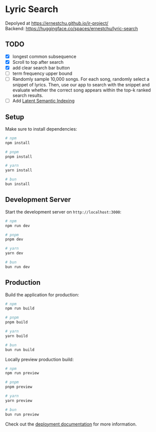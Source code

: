 # Lyric Search

Depolyed at https://ernestchu.github.io/ir-project/  
Backend: https://huggingface.co/spaces/ernestchu/lyric-search

## TODO
- [x] longest common subsequence
- [x] Scroll to top after search
- [x] add clear search bar button
- [ ] term frequency upper bound
- [ ] Randomly sample 10,000 songs. For each song, randomly select a snippet of lyrics. Then, use our app to search with the snippet and evaluate whether the correct song appears within the top-k ranked search results.
- [ ] Add [Latent Semantic Indexing](https://radimrehurek.com/gensim/auto_examples/core/run_topics_and_transformations.html)

## Setup

Make sure to install dependencies:

```bash
# npm
npm install

# pnpm
pnpm install

# yarn
yarn install

# bun
bun install
```

## Development Server

Start the development server on `http://localhost:3000`:

```bash
# npm
npm run dev

# pnpm
pnpm dev

# yarn
yarn dev

# bun
bun run dev
```

## Production

Build the application for production:

```bash
# npm
npm run build

# pnpm
pnpm build

# yarn
yarn build

# bun
bun run build
```

Locally preview production build:

```bash
# npm
npm run preview

# pnpm
pnpm preview

# yarn
yarn preview

# bun
bun run preview
```

Check out the [deployment documentation](https://nuxt.com/docs/getting-started/deployment) for more information.
